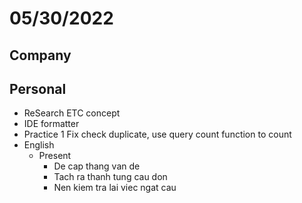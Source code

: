 # 05/30/2022

## Company

## Personal

- ReSearch ETC concept
- IDE formatter
- Practice 1
  Fix check duplicate, use query count function to count
- English
  - Present
    - De cap thang van de
    - Tach ra thanh tung cau don
    - Nen kiem tra lai viec ngat cau

